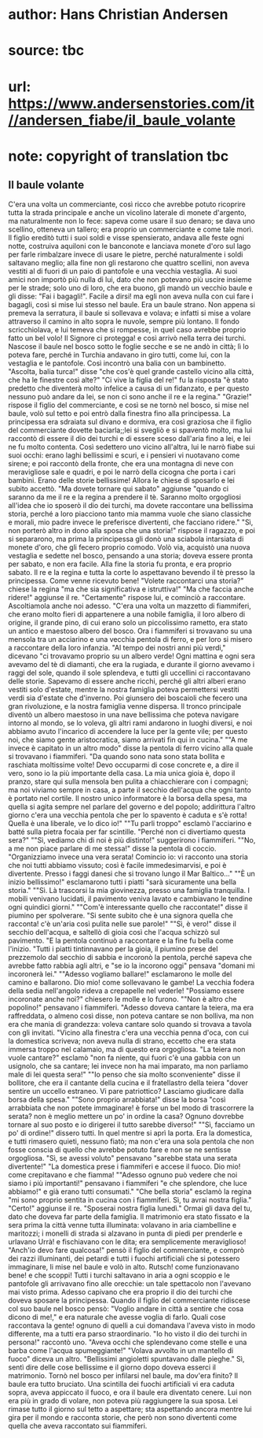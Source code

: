 # author: Hans Christian Andersen
# source: tbc
# url: https://www.andersenstories.com/it//andersen_fiabe/il_baule_volante
# note: copyright of translation tbc

## Il baule volante 

C'era una volta un commerciante, così ricco che avrebbe potuto
ricoprire tutta la strada principale e anche un vicolino laterale di
monete d'argento, ma naturalmente non lo fece: sapeva come usare il suo
denaro; se dava uno scellino, otteneva un tallero; era proprio un
commerciante e come tale morì.
Il figlio ereditò tutti i suoi soldi e visse spensierato, andava alle
feste ogni notte, costruiva aquiloni con le banconote e lanciava monete
d'oro sul lago per farle rimbalzare invece di usare le pietre, perché
naturalmente i soldi saltavano meglio; alla fine non gli restarono che
quattro scellini, non aveva vestiti al di fuori di un paio di pantofole
e una vecchia vestaglia. Ai suoi amici non importò più nulla di lui,
dato che non potevano più uscire insieme per le strade; solo uno di
loro, che era buono, gli mandò un vecchio baule e gli disse: "Fai i
bagagli!". Facile a dirsi! ma egli non aveva nulla con cui fare i
bagagli, così si mise lui stesso nel baule.
Era un baule strano. Non appena si premeva la serratura, il baule si
sollevava e volava; e infatti si mise a volare attraverso il camino in
alto sopra le nuvole, sempre più lontano. Il fondo scricchiolava, e lui
temeva che si rompesse, in quel caso avrebbe proprio fatto un bel volo!
Il Signore ci protegga! e così arrivò nella terra dei turchi. Nascose il
baule nel bosco sotto le foglie secche e se ne andò in città; lì lo
poteva fare, perché in Turchia andavano in giro tutti, come lui, con la
vestaglia e le pantofole. Così incontrò una balia con un bambinetto.
"Ascolta, balia turca!" disse "che cos'è quel grande castello vicino
alla città, che ha le finestre così alte?"
"Ci vive la figlia del re!" fu la risposta "è stato predetto che
diventerà molto infelice a causa di un fidanzato, e per questo nessuno
può andare da lei, se non ci sono anche il re e la regina."
"Grazie!" rispose il figlio del commerciante, e così se ne tornò nel
bosco, si mise nel baule, volò sul tetto e poi entrò dalla finestra fino
alla principessa.
La principessa era sdraiata sul divano e dormiva, era così graziosa che
il figlio del commerciante dovette baciarla;;lei si svegliò e si
spaventò molto, ma lui raccontò di essere il dio dei turchi e di essere
sceso dall'aria fino a lei, e lei ne fu molto contenta.
Così sedettero uno vicino all'altra, lui le narrò fiabe sui suoi occhi:
erano laghi bellissimi e scuri, e i pensieri vi nuotavano come sirene; e
poi raccontò della fronte, che era una montagna di neve con meravigliose
sale e quadri, e poi le narrò della cicogna che porta i cari bambini.
Erano delle storie bellissime! Allora le chiese di sposarlo e lei subito
accettò.
"Ma dovete tornare qui sabato" aggiunse "quando ci saranno da me il
re e la regina a prendere il tè. Saranno molto orgogliosi all'idea che
io sposerò il dio dei turchi, ma dovete raccontare una bellissima
storia, perché a loro piacciono tanto mia mamma vuole che siano
classiche e morali, mio padre invece le preferisce divertenti, che
facciano ridere."
"Sì, non porterò altro in dono alla sposa che una storia!" rispose il
ragazzo, e poi si separarono, ma prima la principessa gli donò una
sciabola intarsiata di monete d'oro, che gli fecero proprio comodo.
Volò via, acquistò una nuova vestaglia e sedette nel bosco, pensando a
una storia; doveva essere pronta per sabato, e non era facile.
Alla fine la storia fu pronta, e era proprio sabato.
Il re e la regina e tutta la corte lo aspettavano bevendo il tè presso
la principessa. Come venne ricevuto bene!
"Volete raccontarci una storia?" chiese la regina "ma che sia
significativa e istruttiva!"
"Ma che faccia anche ridere!" aggiunse il re.
"Certamente" rispose lui, e cominciò a raccontare. Ascoltiamola anche
noi adesso.
"C'era una volta un mazzetto di fiammiferi, che erano molto fieri di
appartenere a una nobile famiglia, il loro albero di origine, il grande
pino, di cui erano solo un piccolissimo rametto, era stato un antico e
maestoso albero del bosco. Ora i fiammiferi si trovavano su una mensola
tra un acciarino e una vecchia pentola di ferro, e per loro si misero a
raccontare della loro infanzia. "Al tempo dei nostri anni più verdi,"
dicevano "ci trovavamo proprio su un albero verde! Ogni mattina e ogni
sera avevamo del tè di diamanti, che era la rugiada, e durante il giorno
avevamo i raggi del sole, quando il sole splendeva, e tutti gli
uccellini ci raccontavano delle storie. Sapevamo di essere anche ricchi,
perché gli altri alberi erano vestiti solo d'estate, mentre la nostra
famiglia poteva permettersi vestiti verdi sia d'estate che d'inverno.
Poi giunsero dei boscaioli che fecero una gran rivoluzione, e la nostra
famiglia venne dispersa. Il tronco principale diventò un albero maestoso
in una nave bellissima che poteva navigare intorno al mondo, se lo
voleva, gli altri rami andarono in luoghi diversi, e noi abbiamo avuto
l'incarico di accendere la luce per la gente vile; per questo noi, che
siamo gente aristocratica, siamo arrivati fin qui in cucina."
""A me invece è capitato in un altro modo" disse la pentola di ferro
vicino alla quale si trovavano i fiammiferi. "Da quando sono nata sono
stata bollita e raschiata moltissime volte! Devo occuparmi di cose
concrete e, a dire il vero, sono io la più importante della casa. La mia
unica gioia è, dopo il pranzo, stare qui sulla mensola ben pulita a
chiacchierare con i compagni; ma noi viviamo sempre in casa, a parte il
secchio dell'acqua che ogni tanto è portato nel cortile. Il nostro
unico informatore è la borsa della spesa, ma quella si agita sempre nel
parlare del governo e del popolo; addirittura l'altro giorno c'era una
vecchia pentola che per lo spavento è caduta e s'è rotta! Quella è una
liberale, ve lo dico io!"
""Tu parli troppo" esclamò l'acciarino e batté sulla pietra focaia
per far scintille. "Perché non ci divertiamo questa sera?"
""Sì, vediamo chi di noi è più distinto!" suggerirono i fiammiferi.
""No, a me non piace parlare di me stessa!" disse la pentola di
coccio. "Organizziamo invece una vera serata! Comincio io: vi racconto
una storia che noi tutti abbiamo vissuto; così è facile immedesimarvisi,
e poi è divertente. Presso i faggi danesi che si trovano lungo il Mar
Baltico..."
""È un inizio bellissimo!" esclamarono tutti i piatti "sarà
sicuramente una bella storia."
""Sì. Là trascorsi la mia giovinezza, presso una famiglia tranquilla.
I mobili venivano lucidati, il pavimento veniva lavato e cambiavano le
tendine ogni quindici giorni."
""Com'è interessante quello che raccontate!" disse il piumino per
spolverare. "Si sente subito che è una signora quella che racconta!
c'è un'aria così pulita nelle sue parole!"
""Sì, è vero!" disse il secchio dell'acqua, e saltellò di gioia così
che l'acqua schizzò sul pavimento.
"E la pentola continuò a raccontare e la fine fu bella come l'inizio.
"Tutti i piatti tintinnavano per la gioia, il piumino prese del
prezzemolo dal secchio di sabbia e incoronò la pentola, perché sapeva
che avrebbe fatto rabbia agli altri, e "se io la incorono oggi"
pensava "domani mi incoronerà lei."
""Adesso vogliamo ballare!" esclamarono le molle del camino e
ballarono. Dio mio! come sollevavano le gambe! La vecchia fodera della
sedia nell'angolo rideva a crepapelle nel vederle! "Possiamo essere
incoronate anche noi?" chiesero le molle e lo furono.
""Non è altro che popolino!" pensavano i fiammiferi.
"Adesso doveva cantare la teiera, ma era raffreddata, o almeno così
disse, non poteva cantare se non bolliva, ma non era che mania di
grandezza: voleva cantare solo quando si trovava a tavola con gli
invitati.
"Vicino alla finestra c'era una vecchia penna d'oca, con cui la
domestica scriveva; non aveva nulla di strano, eccetto che era stata
immersa troppo nel calamaio, ma di questo era orgogliosa. "La teiera
non vuole cantare?" esclamò "non fa niente, qui fuori c'è una gabbia
con un usignolo, che sa cantare; lei invece non ha mai imparato, ma non
parliamo male di lei questa sera!"
""Io penso che sia molto sconveniente" disse il bollitore, che era il
cantante della cucina e il fratellastro della teiera "dover sentire un
uccello estraneo. Vi pare patriottico? Lasciamo giudicare dalla borsa
della spesa."
""Sono proprio arrabbiata!" disse la borsa "così arrabbiata che non
potete immaginare! è forse un bel modo di trascorrere la serata? non è
meglio mettere un po' in ordine la casa? Ognuno dovrebbe tornare al suo
posto e io dirigerei il tutto sarebbe diverso!"
""Sì, facciamo un po' di ordine!" dissero tutti. In quel mentre si
aprì la porta. Era la domestica, e tutti rimasero quieti, nessuno fiatò;
ma non c'era una sola pentola che non fosse conscia di quello che
avrebbe potuto fare e non se ne sentisse orgogliosa. "Sì, se avessi
voluto" pensavano "sarebbe stata una serata divertente!"
"La domestica prese i fiammiferi e accese il fuoco. Dio mio! come
crepitavano e che fiamma!
""Adesso ognuno può vedere che noi siamo i più importanti!" pensavano
i fiammiferi "e che splendore, che luce abbiamo!" e già erano tutti
consumati."
"Che bella storia" esclamò la regina "mi sono proprio sentita in
cucina con i fiammiferi. Sì, tu avrai nostra figlia."
"Certo!" aggiunse il re. "Sposerai nostra figlia lunedì." Ormai gli
dava del tu, dato che doveva far parte della famiglia.
Il matrimonio era stato fissato e la sera prima la città venne tutta
illuminata: volavano in aria ciambelline e maritozzi; i monelli di
strada si alzavano in punta di piedi per prenderle e urlavano Urrà! e
fischiavano con le dita; era semplicemente meraviglioso!
"Anch'io devo fare qualcosa!" pensò il figlio del commerciante, e
comprò dei razzi illuminanti, dei petardi e tutti i fuochi artificiali
che si potessero immaginare, li mise nel baule e volò in alto.
Rutsch! come funzionavano bene! e che scoppi!
Tutti i turchi saltavano in aria a ogni scoppio e le pantofole gli
arrivavano fino alle orecchie: un tale spettacolo non l'avevano mai
visto prima. Adesso capivano che era proprio il dio dei turchi che
doveva sposare la principessa.
Quando il figlio del commerciante ridiscese col suo baule nel bosco
pensò: "Voglio andare in città a sentire che cosa dicono di me!," e
era naturale che avesse voglia di farlo.
Quali cose raccontava la gente! ognuno di quelli a cui domandava
l'aveva visto in modo differente, ma a tutti era parso straordinario.
"Io ho visto il dio dei turchi in persona!" raccontò uno. "Aveva
occhi che splendevano come stelle e una barba come l'acqua
spumeggiante!"
"Volava avvolto in un mantello di fuoco" diceva un altro.
"Bellissimi angioletti spuntavano dalle pieghe."
Sì, sentì dire delle cose bellissime e il giorno dopo doveva esserci il
matrimonio.
Tornò nel bosco per infilarsi nel baule, ma dov'era finito? Il baule
era tutto bruciato. Una scintilla dei fuochi artificiali vi era caduta
sopra, aveva appiccato il fuoco, e ora il baule era diventato cenere.
Lui non era più in grado di volare, non poteva più raggiungere la sua
sposa.
Lei rimase tutto il giorno sul tetto a aspettare; sta aspettando ancora
mentre lui gira per il mondo e racconta storie, che però non sono
divertenti come quella che aveva raccontato sui fiammiferi.
